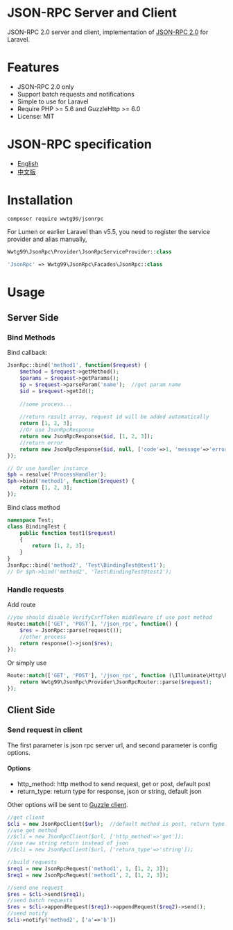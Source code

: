 JSON-RPC Server and Client
==========================

JSON-RPC 2.0 server and client, implementation of [JSON-RPC 2.0](http://www.jsonrpc.org/) for Laravel.

# Features
- JSON-RPC 2.0 only
- Support batch requests and notifications
- Simple to use for Laravel
- Require PHP >= 5.6 and GuzzleHttp >= 6.0
- License: MIT

# JSON-RPC specification
- [English](http://www.jsonrpc.org/specification)
- [中文版](http://wiki.geekdream.com/Specification/json-rpc_2.0.html)

# Installation
```
composer require wwtg99/jsonrpc
```

For Lumen or earlier Laravel than v5.5, you need to register the service provider and alias manually,
```php
Wwtg99\JsonRpc\Provider\JsonRpcServiceProvider::class
```
```php
'JsonRpc' => Wwtg99\JsonRpc\Facades\JsonRpc::class
```

# Usage
## Server Side

### Bind Methods

Bind callback:
```php
JsonRpc::bind('method1', function($request) {
    $method = $request->getMethod();
    $params = $request->getParams();
    $p = $request->parseParam('name');  //get param name
    $id = $request->getId();
    
    //some process...
    
    //return result array, request id will be added automatically
    return [1, 2, 3];
    //Or use JsonRpcResponse
    return new JsonRpcResponse($id, [1, 2, 3]);
    //return error
    return new JsonRpcResponse($id, null, ['code'=>1, 'message'=>'error']);
});

// Or use handler instance
$ph = resolve('ProcessHandler');
$ph->bind('method1', function($request) {
    return [1, 2, 3];
});
```

Bind class method
```php
namespace Test;
class BindingTest {
    public function test1($request) 
    {
        return [1, 2, 3];
    }
}
JsonRpc::bind('method2', 'Test\BindingTest@test1');
// Or $ph->bind('method2', 'Test\BindingTest@test1');
```

### Handle requests

Add route
```php
//you should disable VerifyCsrfToken middleware if use post method
Route::match(['GET', 'POST'], '/json_rpc', function() {
    $res = JsonRpc::parse(request());
    //other process
    return response()->json($res);
});
```
Or simply use
```php
Route::match(['GET', 'POST'], '/json_rpc', function (\Illuminate\Http\Request $request) {
    return Wwtg99\JsonRpc\Provider\JsonRpcRouter::parse($request);
});
```

## Client Side
### Send request in client

The first parameter is json rpc server url, and second parameter is config options.

#### Options
- http_method: http method to send request, get or post, default post
- return_type: return type for response, json or string, default json

Other options will be sent to [Guzzle client](http://docs.guzzlephp.org/en/stable/request-options.html).

```php
//get client
$cli = new JsonRpcClient($url);  //default method is post, return type json
//use get method
//$cli = new JsonRpcClient($url, ['http_method'=>'get']);
//use raw string return instead of json
//$cli = new JsonRpcClient($url, ['return_type'=>'string']);

//build requests
$req1 = new JsonRpcRequest('method1', 1, [1, 2, 3]);
$req1 = new JsonRpcRequest('method1', 2, [1, 2, 3]);

//send one request
$res = $cli->send($req1);
//send batch requests
$res = $cli->appendRequest($req1)->appendRequest($req2)->send();
//send notify
$cli->notify('method2', ['a'=>'b'])
```
